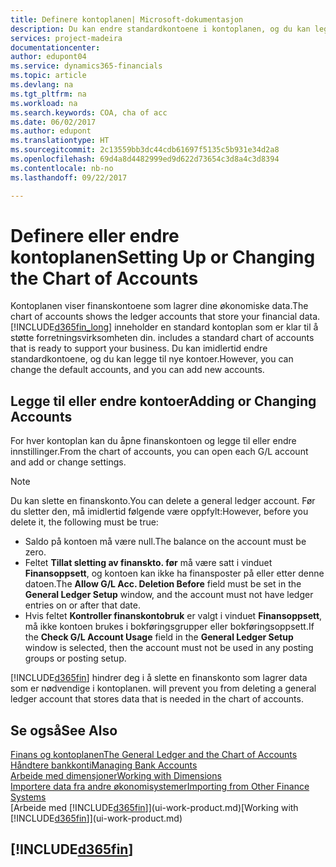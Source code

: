 ```yaml
---
title: Definere kontoplanen| Microsoft-dokumentasjon
description: Du kan endre standardkontoene i kontoplanen, og du kan legge til nye kontoer.
services: project-madeira
documentationcenter: 
author: edupont04
ms.service: dynamics365-financials
ms.topic: article
ms.devlang: na
ms.tgt_pltfrm: na
ms.workload: na
ms.search.keywords: COA, cha of acc
ms.date: 06/02/2017
ms.author: edupont
ms.translationtype: HT
ms.sourcegitcommit: 2c13559bb3dc44cdb61697f5135c5b931e34d2a8
ms.openlocfilehash: 69d4a8d4482999ed9d622d73654c3d8a4c3d8394
ms.contentlocale: nb-no
ms.lasthandoff: 09/22/2017

---
```

# <a name="setting-up-or-changing-the-chart-of-accounts"></a><span data-ttu-id="6c049-103">Definere eller endre kontoplanen</span><span class="sxs-lookup"><span data-stu-id="6c049-103">Setting Up or Changing the Chart of Accounts</span></span>
<span data-ttu-id="6c049-104">Kontoplanen viser finanskontoene som lagrer dine økonomiske data.</span><span class="sxs-lookup"><span data-stu-id="6c049-104">The chart of accounts shows the ledger accounts that store your financial data.</span></span> [!INCLUDE[d365fin_long](includes/d365fin_long_md.md)]<span data-ttu-id="6c049-105"> inneholder en standard kontoplan som er klar til å støtte forretningsvirksomheten din.</span><span class="sxs-lookup"><span data-stu-id="6c049-105"> includes a standard chart of accounts that is ready to support your business.</span></span>
<span data-ttu-id="6c049-106">Du kan imidlertid endre standardkontoene, og du kan legge til nye kontoer.</span><span class="sxs-lookup"><span data-stu-id="6c049-106">However, you can change the default accounts, and you can add new accounts.</span></span>  

## <a name="adding-or-changing-accounts"></a><span data-ttu-id="6c049-107">Legge til eller endre kontoer</span><span class="sxs-lookup"><span data-stu-id="6c049-107">Adding or Changing Accounts</span></span>
<span data-ttu-id="6c049-108">For hver kontoplan kan du åpne finanskontoen og legge til eller endre innstillinger.</span><span class="sxs-lookup"><span data-stu-id="6c049-108">From the chart of accounts, you can open each G/L account and add or change settings.</span></span>

> [!NOTE]  
>   <span data-ttu-id="6c049-109">Du kan slette en finanskonto.</span><span class="sxs-lookup"><span data-stu-id="6c049-109">You can delete a general ledger account.</span></span> <span data-ttu-id="6c049-110">Før du sletter den, må imidlertid følgende være oppfylt:</span><span class="sxs-lookup"><span data-stu-id="6c049-110">However, before you delete it, the following must be true:</span></span>  

* <span data-ttu-id="6c049-111">Saldo på kontoen må være null.</span><span class="sxs-lookup"><span data-stu-id="6c049-111">The balance on the account must be zero.</span></span>  
* <span data-ttu-id="6c049-112">Feltet **Tillat sletting av finanskto. før** må være satt i vinduet **Finansoppsett**, og kontoen kan ikke ha finansposter på eller etter denne datoen.</span><span class="sxs-lookup"><span data-stu-id="6c049-112">The **Allow G/L Acc. Deletion Before** field must be set in the **General Ledger Setup** window, and the account must not have ledger entries on or after that date.</span></span>  
* <span data-ttu-id="6c049-113">Hvis feltet **Kontroller finanskontobruk** er valgt i vinduet **Finansoppsett**, må ikke kontoen brukes i bokføringsgrupper eller bokføringsoppsett.</span><span class="sxs-lookup"><span data-stu-id="6c049-113">If the **Check G/L Account Usage** field in the **General Ledger Setup** window is selected, then the account must not be used in any posting groups or posting setup.</span></span>  

[!INCLUDE[d365fin](includes/d365fin_md.md)]<span data-ttu-id="6c049-114"> hindrer deg i å slette en finanskonto som lagrer data som er nødvendige i kontoplanen.</span><span class="sxs-lookup"><span data-stu-id="6c049-114"> will prevent you from deleting a general ledger account that stores data that is needed in the chart of accounts.</span></span>  

## <a name="see-also"></a><span data-ttu-id="6c049-115">Se også</span><span class="sxs-lookup"><span data-stu-id="6c049-115">See Also</span></span>
[<span data-ttu-id="6c049-116">Finans og kontoplanen</span><span class="sxs-lookup"><span data-stu-id="6c049-116">The General Ledger and the Chart of Accounts</span></span>](finance-general-ledger.md)  
[<span data-ttu-id="6c049-117">Håndtere bankkonti</span><span class="sxs-lookup"><span data-stu-id="6c049-117">Managing Bank Accounts</span></span>](bank-manage-bank-accounts.md)  
[<span data-ttu-id="6c049-118">Arbeide med dimensjoner</span><span class="sxs-lookup"><span data-stu-id="6c049-118">Working with Dimensions</span></span>](finance-dimensions.md)  
[<span data-ttu-id="6c049-119">Importere data fra andre økonomisystemer</span><span class="sxs-lookup"><span data-stu-id="6c049-119">Importing from Other Finance Systems</span></span>](upload-data.md)  
<span data-ttu-id="6c049-120">[Arbeide med [!INCLUDE[d365fin](includes/d365fin_md.md)]](ui-work-product.md)</span><span class="sxs-lookup"><span data-stu-id="6c049-120">[Working with [!INCLUDE[d365fin](includes/d365fin_md.md)]](ui-work-product.md)</span></span>  

## [!INCLUDE[d365fin](includes/free_trial_md.md)]

